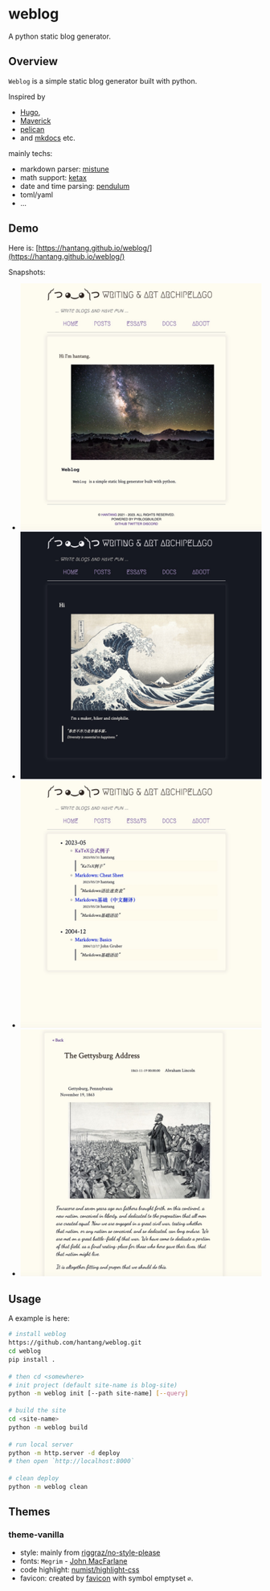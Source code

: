 # weblog

A python static blog generator.

## Overview

`Weblog` is a simple static blog generator built with python.

Inspired by
* [Hugo](https://github.com/gohugoio/hugo/),
* [Maverick](https://github.com/AlanDecode/Maverick)
* [pelican](https://github.com/getpelican/pelican)
* and [mkdocs](https://github.com/mkdocs/mkdocs) etc.

mainly techs:

* markdown parser: [mistune](https://github.com/lepture/mistune)
* math support: [ketax](https://github.com/KaTeX/KaTeX)
* date and time parsing: [pendulum](https://pendulum.eustace.io/)
* toml/yaml
* ...

## Demo

Here is: [https://hantang.github.io/weblog/](https://hantang.github.io/weblog/)

Snapshots:

* ![HomePage](images/home.jpg "Home Page")
* ![DarkMode](images/dark.jpg "Dark Mode")
* ![Menus](images/menu.jpg "Menus")
* ![Post](images/post.jpg "Post Example")

## Usage

A example is here:

```bash
# install weblog
https://github.com/hantang/weblog.git
cd weblog
pip install .

# then cd <somewhere>
# init project (default site-name is blog-site)
python -m weblog init [--path site-name] [--query]

# build the site
cd <site-name>
python -m weblog build

# run local server
python -m http.server -d deploy
# then open `http://localhost:8000`

# clean deploy
python -m weblog clean
```

## Themes

### theme-vanilla

* style: mainly from [riggraz/no-style-please](https://github.com/riggraz/no-style-please/)
* fonts: `Megrim` - [John MacFarlane](https://www.johnmacfarlane.net/)
* code highlight: [numist/highlight-css](https://github.com/numist/highlight-css/)
* favicon: created by [favicon](https://favicon.io/) with symbol emptyset `∅`.

